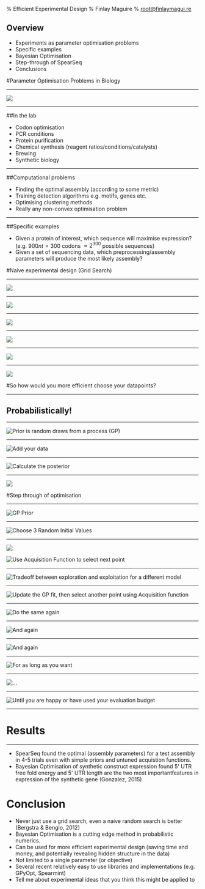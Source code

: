 % Efficient Experimental Design
% Finlay Maguire 
% root@finlaymagui.re

## Overview

- Experiments as parameter optimisation problems
- Specific examples
- Bayesian Optimisation
- Step-through of SpearSeq
- Conclusions

#Parameter Optimisation Problems in Biology

----

![](../assets/presentation/bayesopt/experiment_bbox.png)

----

##In the lab

- Codon optimisation
- PCR conditions
- Protein purification 
- Chemical synthesis (reagent ratios/conditions/catalysts)
- Brewing
- Synthetic biology

----

##Computational problems

- Finding the optimal assembly (according to some metric)
- Training detection algorithms e.g. motifs, genes etc.
- Optimising clustering methods 
- Really any non-convex optimisation problem

----

##Specific examples

- Given a protein of interest, which sequence will maximise expression? (e.g. $900nt = 300$ codons $\approx 2^{300}$ possible sequences)
- Given a set of sequencing data, which preprocessing/assembly parameters will produce the most likely assembly? 


#Naive experimental design (Grid Search)

----


![](../assets/presentation/bayesopt/target_function.png)

----

![](../assets/presentation/bayesopt/naive_experiment0.png)

----

![](../assets/presentation/bayesopt/naive_experiment1.png)

----

![](../assets/presentation/bayesopt/naive_experiment2.png)

----

![](../assets/presentation/bayesopt/naive_experiment3.png)

----

![](../assets/presentation/bayesopt/function_recovered.png)


#So how would you more efficient choose your datapoints?

---- 

## Probabilistically!

----

![Prior is random draws from a process (GP)](../assets/presentation/bayesopt/draws_from_gp.png)

----


![Add your data](../assets/presentation/bayesopt/likelihood.png)

----

![Calculate the posterior](../assets/presentation/bayesopt/posterior.png)

----

![](../assets/presentation/bayesopt/posterior2.png)


#Step through of optimisation

----


![GP Prior](../assets/presentation/bayesopt/prior.png)

----

![Choose 3 Random Initial Values](../assets/presentation/bayesopt/initial_random.png)

----


![](../assets/presentation/bayesopt/initial_random.png)

![Use Acquisition Function to select next point](../assets/presentation/bayesopt/acquisiton_function.png)

----

![Tradeoff between exploration and exploitation for a different model](../assets/presentation/bayesopt/acquistion_function2.png)

----

![Update the GP fit, then select another point using Acquisition function](../assets/presentation/bayesopt/opt1.png)

----

![Do the same again](../assets/presentation/bayesopt/opt2.png)

----

![And again](../assets/presentation/bayesopt/opt3.png)

----

![And again](../assets/presentation/bayesopt/opt4.png)

----

![For as long as you want](../assets/presentation/bayesopt/opt5.png)

----

![...](../assets/presentation/bayesopt/opt6.png)

----

![Until you are happy or have used your evaluation budget](../assets/presentation/bayesopt/opt7.png)

----


# Results

----

- SpearSeq found the optimal (assembly parameters) for a test assembly in 4-5 trials even with simple priors and untuned acquistion functions.
- Bayesian Optimisation of synthetic construct expression found 5' UTR free fold energy and 5' UTR length are the two most importantfeatures in expression of the synthetic gene (Gonzalez, 2015)

# Conclusion

- Never just use a grid search, even a naive random search is better (Bergstra & Bengio, 2012)
- Bayesian Optimisation is a cutting edge method in probabilistic numerics.
- Can be used for more efficient experimental design (saving time and money, and potentially
revealing hidden structure in the data)
- Not limited to a single parameter (or objective)
- Several recent relatively easy to use libraries and implementations  (e.g. GPyOpt, Spearmint)
- Tell me about experimental ideas that you think this might be applied to


